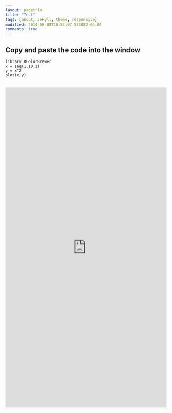 ```yaml
---
layout: pagetrim
title: "Test"
tags: [about, Jekyll, theme, responsive]
modified: 2014-08-08T20:53:07.573882-04:00
comments: true
---
```


## Copy and paste the code into the window

    library RColorBrewer
    x = seq(1,10,1)
    y = x^2
    plot(x,y)

<br>

<iframe width='100%' height='1000' src='https://rdrr.io/snippets/embed/?code=%23Paste%20text%20here' frameborder='0'></iframe>

